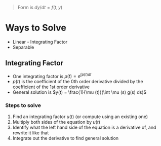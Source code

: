 
> Form is $dy/dt = f(t,y)$
# Ways to Solve
 - Linear - Integrating Factor
 - Separable
## Integrating Factor
 - One integrating factor is $\mu (t) = e^{\int p(t)dt}$ 
 - $p(t)$ is the coefficient of the 0th order derivative divided by the coefficient of the 1st order derivative
 - General solution is $y(t) = \frac{1}{\mu (t)}(\int \mu (s) g(s) ds)$
 ### Steps to solve
1. Find an integrating factor $u(t)$ (or compute using an existing one)
2. Multiply both sides of the equation by $u(t)$ 
3. Identify what the left hand side of the equation is a derivative of, and rewrite it like that 
4. Integrate out the derivative to find general solution